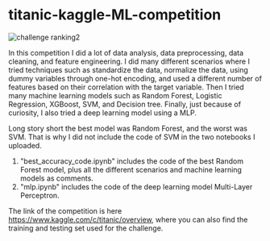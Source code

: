 # titanic-kaggle-ML-competition

![challenge ranking2](https://user-images.githubusercontent.com/55531728/132274090-bb469616-2afb-422b-873a-9c31d700ab88.png)

In this competition I did a lot of data analysis, data preprocessing, data cleaning, and feature engineering. I did many different scenarios where I tried techniques such as standardize the data, normalize the data, using dummy variables through one-hot encoding, and used a different number of features based on their correlation with the target variable.
Then I tried many machine learning models such as Random Forest, Logistic Regression, XGBoost, SVM, and Decision tree. Finally, just because of curiosity, I also tried a deep learning model using a MLP.

Long story short the best model was Random Forest, and the worst was SVM. That is why I did not include the code of SVM in the two notebooks I uploaded. 
1. "best_accuracy_code.ipynb" includes the code of the best Random Forest model, plus all the different scenarios and machine learning models as comments.
2. "mlp.ipynb" includes the code of the deep learning model Multi-Layer Perceptron.

The link of the competition is here https://www.kaggle.com/c/titanic/overview, where you can also find the training and testing set used for the challenge.
